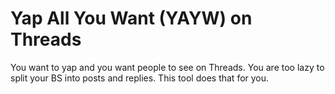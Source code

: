 # Yap All You Want (YAYW) on Threads

You want to yap and you want people to see on Threads. You are too lazy to split your BS into posts and replies. This tool does that for you.

